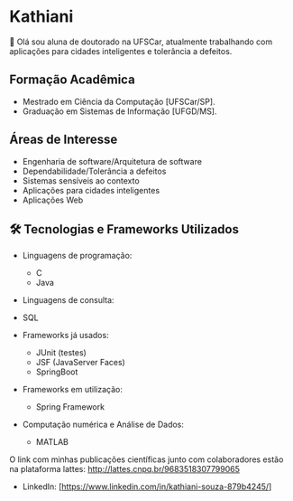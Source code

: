 
# Kathiani 

🙂 Olá sou aluna de doutorado na UFSCar, atualmente trabalhando com aplicações para cidades inteligentes e tolerância a defeitos.

## Formação Acadêmica
- Mestrado em Ciência da Computação [UFSCar/SP].
- Graduação em Sistemas de Informação [UFGD/MS].

## Áreas de Interesse
- Engenharia de software/Arquitetura de software
- Dependabilidade/Tolerância a defeitos 
- Sistemas sensíveis ao contexto
- Aplicações para cidades inteligentes
- Aplicações Web
 
 ## 🛠️ Tecnologias e Frameworks Utilizados
- Linguagens de programação:
  - C
  - Java

- Linguagens de consulta:
-  SQL
    
- Frameworks já usados:
  - JUnit (testes)
  - JSF (JavaServer Faces)
  - SpringBoot
 
- Frameworks em utilização:
  - Spring Framework
 
- Computação numérica e Análise de Dados:
  -   MATLAB
 
 O link com minhas publicações científicas junto com colaboradores estão na plataforma lattes: http://lattes.cnpq.br/9683518307799065
 - LinkedIn: [https://www.linkedin.com/in/kathiani-souza-879b4245/]

